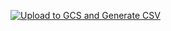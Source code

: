 [![Upload to GCS and Generate CSV](https://github.com/ArtBridge-s/GCS/actions/workflows/uploadandget.yml/badge.svg)](https://github.com/ArtBridge-s/GCS/actions/workflows/uploadandget.yml)
